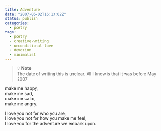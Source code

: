 ```yaml
---
title: Adventure
date: "2007-05-02T16:13:02Z"
status: publish
categories:
  - poetry
tags:
  - poetry
  - creative-writing
  - unconditional-love
  - devotion
  - minimalist
---
```


> 💡 **Note**  
> The date of writing this is unclear. All I know is that it was before May 2007

make me happy,\
make me sad,\
make me calm,\
make me angry.

I love you not for who you are,\
I love you not for how you make me feel,\
I love you for the adventure we embark upon.
